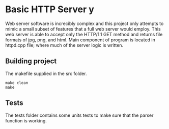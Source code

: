 # Basic HTTP Server y
Web server software is increcibly complex and this project only attempts to mimic a small subset of 
features that a full web server would employ. This web server is able to accept only the HTTP/1.1 GET method and
returns file formats of jpg, png, and html. Main component of program is located in httpd.cpp file; where much 
of the server logic is written.


## Building project
The makefile supplied in the src folder.

```
make clean
make
```
## Tests
The tests folder contains some units tests to make sure that the parser
function is working.




